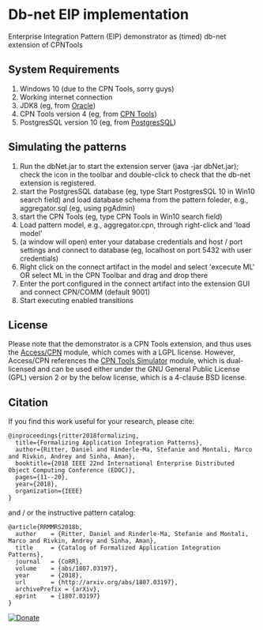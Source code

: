 # Db-net EIP implementation
Enterprise Integration Pattern (EIP) demonstrator as (timed) db-net extension of CPNTools

## System Requirements

1. Windows 10 (due to the CPN Tools, sorry guys)
2. Working internet connection
3. JDK8 (eg, from [Oracle](http://www.oracle.com/technetwork/pt/java/javase/downloads/jdk8-downloads-2133151.html?printOnly=1))
4. CPN Tools version 4 (eg, from [CPN Tools](http://cpntools.org/2018/01/16/download/))
5. PostgresSQL version 10 (eg, from [PostgresSQL](https://www.postgresql.org/download/))

## Simulating the patterns

1. Run the dbNet.jar to start the extension server (java -jar dbNet.jar); check the icon in the toolbar and double-click to check that the db-net extension is registered.
2. start the PostgresSQL database (eg, type Start PostgresSQL 10 in Win10 search field) and load database schema from the pattern foleder, e.g., aggregator.sql (eg, using pgAdmin)
3. start the CPN Tools (eg, type CPN Tools in Win10 search field)
4. Load pattern model, e.g., aggregator.cpn, through right-click and 'load model'
5. (a window will open) enter your database credentials and host / port settings and connect to database (eg, localhost on port 5432 with user credentials)
6. Right click on the connect artifact in the model and select 'excecute ML' OR select ML in the CPN Toolbar and drag and drop there
7. Enter the port configured in the connect artifact into the extension GUI and connect CPN/COMM (default 9001)
8. Start executing enabled transitions

## License

Please note that the demonstrator is a CPN Tools extension, and thus uses the [Access/CPN](http://cpntools.org/2018/01/15/license-for-access-cpn/) module, which comes with a LGPL license. However, Access/CPN references the [CPN Tools Simulator](http://cpntools.org/2018/01/15/license-for-cpn-tools-simulator/) module, which is dual-licensed and can be used either under the GNU General Public License (GPL) version 2 or by the below license, which is a 4-clause BSD license.

## Citation

If you find this work useful for your research, please cite:
```
@inproceedings{ritter2018formalizing,
  title={Formalizing Application Integration Patterns},
  author={Ritter, Daniel and Rinderle-Ma, Stefanie and Montali, Marco and Rivkin, Andrey and Sinha, Aman},
  booktitle={2018 IEEE 22nd International Enterprise Distributed Object Computing Conference (EDOC)},
  pages={11--20},
  year={2018},
  organization={IEEE}
}
```
and / or the instructive pattern catalog:
```
@article{RRMMRS2018b,
  author    = {Ritter, Daniel and Rinderle-Ma, Stefanie and Montali, Marco and Rivkin, Andrey and Sinha, Aman},
  title     = {Catalog of Formalized Application Integration Patterns},
  journal   = {CoRR},
  volume    = {abs/1807.03197},
  year      = {2018},
  url       = {http://arxiv.org/abs/1807.03197},
  archivePrefix = {arXiv},
  eprint    = {1807.03197}
}
```

[![Donate](https://www.paypalobjects.com/en_US/i/btn/btn_donateCC_LG.gif)](https://www.paypal.com/cgi-bin/webscr?cmd=_s-xclick&hosted_button_id=4BHCBCD9WRYS6&source=url)

